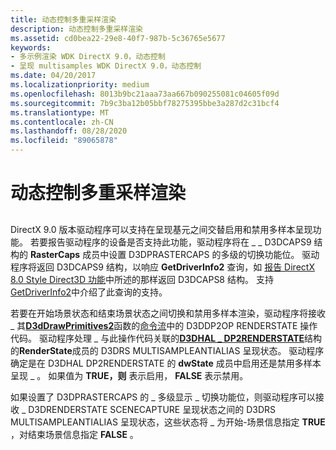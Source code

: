 ```yaml
---
title: 动态控制多重采样渲染
description: 动态控制多重采样渲染
ms.assetid: cd0bea22-29e8-40f7-987b-5c36765e5677
keywords:
- 多示例渲染 WDK DirectX 9.0，动态控制
- 呈现 multisamples WDK DirectX 9.0，动态控制
ms.date: 04/20/2017
ms.localizationpriority: medium
ms.openlocfilehash: 8013b9bc21aaa73aa667b090255081c04605f09d
ms.sourcegitcommit: 7b9c3ba12b05bbf78275395bbe3a287d2c31bcf4
ms.translationtype: MT
ms.contentlocale: zh-CN
ms.lasthandoff: 08/28/2020
ms.locfileid: "89065878"
---
```

# <a name="dynamically-controlling-multiple-sample-rendering"></a>动态控制多重采样渲染


## <span id="ddk_dynamically_controlling_multiple_sample_rendering_gg"></span><span id="DDK_DYNAMICALLY_CONTROLLING_MULTIPLE_SAMPLE_RENDERING_GG"></span>


DirectX 9.0 版本驱动程序可以支持在呈现基元之间交替启用和禁用多样本呈现功能。 若要报告驱动程序的设备是否支持此功能，驱动程序将在 \_ \_ D3DCAPS9 结构的 **RasterCaps** 成员中设置 D3DPRASTERCAPS 的多级的切换功能位。 驱动程序将返回 D3DCAPS9 结构，以响应 **GetDriverInfo2** 查询，如 [报告 DirectX 8.0 Style Direct3D 功能](reporting-directx-8-0-style-direct3d-capabilities.md)中所述的那样返回 D3DCAPS8 结构。 支持 [GetDriverInfo2](supporting-getdriverinfo2.md)中介绍了此查询的支持。

若要在开始场景状态和结束场景状态之间切换和禁用多样本渲染，驱动程序将接收 \_ 其[**D3dDrawPrimitives2**](/windows-hardware/drivers/ddi/d3dhal/nc-d3dhal-lpd3dhal_drawprimitives2cb)函数的[命令流](command-stream.md)中的 D3DDP2OP RENDERSTATE 操作代码。 驱动程序处理 \_ 与此操作代码关联的[**D3DHAL \_ DP2RENDERSTATE**](/windows-hardware/drivers/ddi/d3dhal/ns-d3dhal-_d3dhal_dp2renderstate)结构的**RenderState**成员的 D3DRS MULTISAMPLEANTIALIAS 呈现状态。 驱动程序确定是在 D3DHAL DP2RENDERSTATE 的 **dwState** 成员中启用还是禁用多样本呈现 \_ 。 如果值为 **TRUE，则** 表示启用， **FALSE** 表示禁用。

如果设置了 D3DPRASTERCAPS 的 \_ 多级显示 \_ 切换功能位，则驱动程序可以接收 \_ D3DRENDERSTATE SCENECAPTURE 呈现状态之间的 D3DRS MULTISAMPLEANTIALIAS 呈现状态，这些状态将 \_ 为开始-场景信息指定 **TRUE** ，对结束场景信息指定 **FALSE** 。

 

